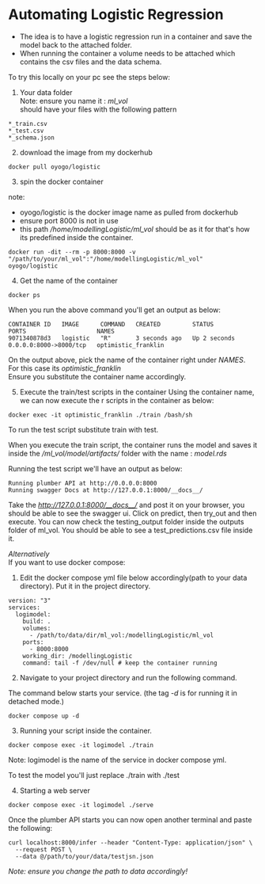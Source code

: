 # Automating Logistic Regression   

* The idea is to have a logistic regression run in a container and save the model back to the attached folder.   
* When running the container a volume needs to be attached which contains the csv files and the data schema.    

To try this locally on your pc see the steps below: 

1. Your data folder   
Note: ensure you name it : *ml_vol*      
should have your files with the following pattern     
```
*_train.csv
*_test.csv
*_schema.json 

```

2.  download the image from my dockerhub 

```
docker pull oyogo/logistic

```

3. spin the docker container   

note: 
 * oyogo/logistic is the docker image name as pulled from dockerhub   
 * ensure port 8000 is not in use     
 * this path _/home/modellingLogistic/ml_vol_ should be as it for that's how its predefined inside the container.   
 
```
docker run -dit --rm -p 8000:8000 -v "/path/to/your/ml_vol":"/home/modellingLogistic/ml_vol"  oyogo/logistic

```

4. Get the name of the container  

```
docker ps 

```
When you run the above command you'll get an output as below: 

```
CONTAINER ID   IMAGE      COMMAND   CREATED         STATUS         PORTS                    NAMES
9071340878d3   logistic   "R"       3 seconds ago   Up 2 seconds   0.0.0.0:8000->8000/tcp   optimistic_franklin

```

On the output above, pick the name of the container right under *NAMES*. For this case its _optimistic_franklin_   
Ensure you substitute the container name accordingly. 

5. Execute the train/test scripts in the container 
Using the container name, we can now execute the r scripts in the container as below:  

```
docker exec -it optimistic_franklin ./train /bash/sh

```
To run the test script substitute train with test.  


When you execute the train script, the container runs the model and saves it inside the */ml_vol/model/artifacts/* folder with the name : *model.rds*   
  

Running the test script we'll have an output as below: 

```
Running plumber API at http://0.0.0.0:8000
Running swagger Docs at http://127.0.0.1:8000/__docs__/

```

Take the _http://127.0.0.1:8000/__docs__/_ and post it on your browser, you should be able to see the swagger ui. Click on predict, then try_out and then execute. 
You can now check the testing_output folder inside the outputs folder of ml_vol. You should be able to see a test_predictions.csv file inside it.  



*Alternatively*       
If you want to use docker compose:    

1. Edit the docker compose yml file below accordingly(path to your data directory). Put it in the project directory. 
```
version: "3"
services:
  logimodel:
    build: .
    volumes:
      - /path/to/data/dir/ml_vol:/modellingLogistic/ml_vol
    ports:
      - 8000:8000
    working_dir: /modellingLogistic
    command: tail -f /dev/null # keep the container running

```

2. Navigate to your project directory and run the following command.   

The command below starts your service. (the tag _-d_ is for running it in detached mode.)   

```
docker compose up -d

``` 

3. Running your script inside the container.    

```
docker compose exec -it logimodel ./train

```
Note: logimodel is the name of the service in docker compose yml.    

To test the model you'll just replace ./train with ./test   

4. Starting a web server 

```
docker compose exec -it logimodel ./serve 
```

Once the plumber API starts you can now open another terminal and paste the following: 

```
curl localhost:8000/infer --header "Content-Type: application/json" \
  --request POST \
  --data @/path/to/your/data/testjsn.json
```

_*Note: ensure you change the path to data accordingly!*_